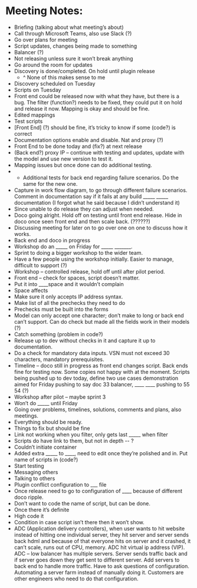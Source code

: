 # Meeting Notes:
- Briefing (talking about what meeting’s about)
- Call through Microsoft Teams, also use Slack (?)
- Go over plans for meeting
- Script updates, changes being made to something
- Balancer (?)
- Not releasing unless sure it won’t break anything
- Go around the room for updates
- Discovery is done/completed. On hold until plugin release 
    - ^ None of this makes sense to me
- Discovery scheduled on Tuesday
- Scripts on Tuesday
- Front end could be released now with what they have, but there is a bug. The filter (function?) needs to be fixed, they could put it on hold and release it now. Mapping is okay and should be fine. 
- Edited mappings
- Test scripts
- [Front End] (?) should be fine, it’s tricky to know if some (code?) is correct
- Documentation options enable and disable. Nat and proxy (?)
- Front End to be done today and (fix?) at next release
- (Back end?) proxy IP – continue with testing and updates, update with the model and use new version to test it. 
- Mapping issues but once done can do additional testing.
- - Additional tests for back end regarding failure scenarios. Do the same for the new one.
- Capture in work flow diagram, to go through different failure scenarios. Comment in documentation say if it fails at any build _____ _____ documentation (I forgot what he said because I didn’t understand it)
- Since unable to do release they can adjust when needed.
- Doco going alright. Hold off on testing until front end release. Hide in doco once seen front end and then scale back. (??????)
- Discussing meeting for later on to go over one on one to discuss how it works.
- Back end and doco in progress
- Workshop do an _____ on Friday for _____ _______. 
- Sprint to doing a bigger workshop to the wider team.
- Have a few people using the workshop initially. Easier to manage, difficult to support (?)
- Workshop – controlled release, hold off until after pilot period. 
- Front end – check for spaces, script doesn’t matter.
- Put it into ____space and it wouldn’t complain
- Space affects
- Make sure it only accepts IP address syntax. 
- Make list of all the prechecks they need to do
- Prechecks must be built into the forms
- Model can only accept one character; don’t make to long or back end can’t support. Can do check but made all the fields work in their models (?)
- Catch something (problem in code?)
- Release up to dev without checks in it and capture it up to documentation.
- Do a check for mandatory data inputs. VSN must not exceed 30 characters, mandatory prerequisites. 
- Timeline – doco still in progress as front end changes script. Back ends fine for testing now. Some copies not happy with at the moment. Scripts being pushed up to dev today, define two use cases demonstration aimed for Friday pushing to say doc 33 balancer, ____ ____ pushing to 55 54 (?)
- Workshop after pilot – maybe sprint 3
- Won’t do _____ until Friday
- Going over problems, timelines, solutions, comments and plans, also meetings.
- Everything should be ready.
- Things to fix but should be fine
- Link not working when you filter, only gets last _____ when filter
- Scripts do have link to them, but not in depth -- ?
- Couldn’t initiate container
- Added extra _____ to ____, need to edit once they’re polished and in. Put name of scripts in (code?)
- Start testing
- Messaging others
- Talking to others
- Plugin conflict configuration to ___ file
- Once release need to go to configuration of ____ because of different doco ripple.
- Don’t want to code the name of script, but can be done.
- Once there it’s definite
- High code it
- Condition in case script isn’t there then it won’t show.
- ADC (Application delivery controllers), when user wants to hit website instead of hitting one individual server, they hit server and server sends back hdml and because of that everyone hits on server and it crashed, it can’t scale, runs out of CPU, memory. ADC hit virtual ip address (VIP). ADC – low balancer has multiple servers. Server sends traffic back and if server goes down they get sent to different server. Add servers to back end to handle more traffic. Have to ask questions of configuration. Automating a server farm instead of manually doing it. Customers are other engineers who need to do that configuration.